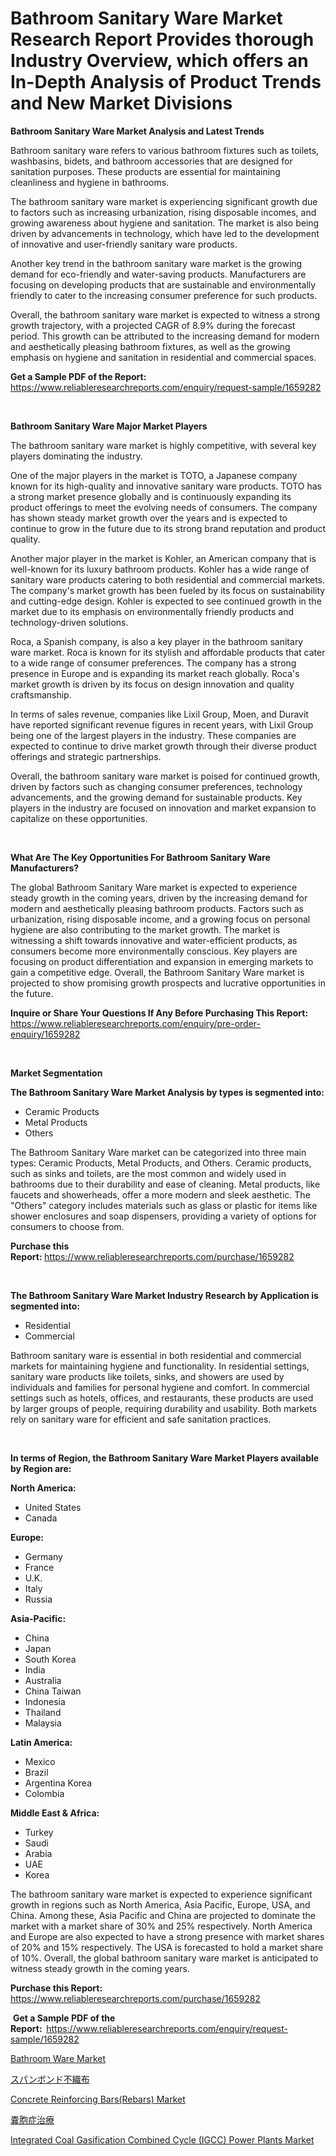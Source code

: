 <p><h1>Bathroom Sanitary Ware Market Research Report Provides thorough Industry Overview, which offers an In-Depth Analysis of Product Trends and New Market Divisions</h1></p><p><strong>Bathroom Sanitary Ware Market Analysis and Latest Trends</strong></p>
<p><p>Bathroom sanitary ware refers to various bathroom fixtures such as toilets, washbasins, bidets, and bathroom accessories that are designed for sanitation purposes. These products are essential for maintaining cleanliness and hygiene in bathrooms.</p><p>The bathroom sanitary ware market is experiencing significant growth due to factors such as increasing urbanization, rising disposable incomes, and growing awareness about hygiene and sanitation. The market is also being driven by advancements in technology, which have led to the development of innovative and user-friendly sanitary ware products.</p><p>Another key trend in the bathroom sanitary ware market is the growing demand for eco-friendly and water-saving products. Manufacturers are focusing on developing products that are sustainable and environmentally friendly to cater to the increasing consumer preference for such products.</p><p>Overall, the bathroom sanitary ware market is expected to witness a strong growth trajectory, with a projected CAGR of 8.9% during the forecast period. This growth can be attributed to the increasing demand for modern and aesthetically pleasing bathroom fixtures, as well as the growing emphasis on hygiene and sanitation in residential and commercial spaces.</p></p>
<p><strong>Get a Sample PDF of the Report:&nbsp;</strong> <a href="https://www.reliableresearchreports.com/enquiry/request-sample/1659282">https://www.reliableresearchreports.com/enquiry/request-sample/1659282</a></p>
<p>&nbsp;</p>
<p><strong>Bathroom Sanitary Ware Major Market Players</strong></p>
<p><p>The bathroom sanitary ware market is highly competitive, with several key players dominating the industry. </p><p>One of the major players in the market is TOTO, a Japanese company known for its high-quality and innovative sanitary ware products. TOTO has a strong market presence globally and is continuously expanding its product offerings to meet the evolving needs of consumers. The company has shown steady market growth over the years and is expected to continue to grow in the future due to its strong brand reputation and product quality.</p><p>Another major player in the market is Kohler, an American company that is well-known for its luxury bathroom products. Kohler has a wide range of sanitary ware products catering to both residential and commercial markets. The company's market growth has been fueled by its focus on sustainability and cutting-edge design. Kohler is expected to see continued growth in the market due to its emphasis on environmentally friendly products and technology-driven solutions.</p><p>Roca, a Spanish company, is also a key player in the bathroom sanitary ware market. Roca is known for its stylish and affordable products that cater to a wide range of consumer preferences. The company has a strong presence in Europe and is expanding its market reach globally. Roca's market growth is driven by its focus on design innovation and quality craftsmanship.</p><p>In terms of sales revenue, companies like Lixil Group, Moen, and Duravit have reported significant revenue figures in recent years, with Lixil Group being one of the largest players in the industry. These companies are expected to continue to drive market growth through their diverse product offerings and strategic partnerships.</p><p>Overall, the bathroom sanitary ware market is poised for continued growth, driven by factors such as changing consumer preferences, technology advancements, and the growing demand for sustainable products. Key players in the industry are focused on innovation and market expansion to capitalize on these opportunities.</p></p>
<p>&nbsp;</p>
<p><strong>What Are The Key Opportunities For Bathroom Sanitary Ware Manufacturers?</strong></p>
<p><p>The global Bathroom Sanitary Ware market is expected to experience steady growth in the coming years, driven by the increasing demand for modern and aesthetically pleasing bathroom products. Factors such as urbanization, rising disposable income, and a growing focus on personal hygiene are also contributing to the market growth. The market is witnessing a shift towards innovative and water-efficient products, as consumers become more environmentally conscious. Key players are focusing on product differentiation and expansion in emerging markets to gain a competitive edge. Overall, the Bathroom Sanitary Ware market is projected to show promising growth prospects and lucrative opportunities in the future.</p></p>
<p><strong>Inquire or Share Your Questions If Any Before Purchasing This Report:</strong> <a href="https://www.reliableresearchreports.com/enquiry/pre-order-enquiry/1659282">https://www.reliableresearchreports.com/enquiry/pre-order-enquiry/1659282</a></p>
<p>&nbsp;</p>
<p><strong>Market Segmentation</strong></p>
<p><strong>The Bathroom Sanitary Ware Market Analysis by types is segmented into:</strong></p>
<p><ul><li>Ceramic Products</li><li>Metal Products</li><li>Others</li></ul></p>
<p><p>The Bathroom Sanitary Ware market can be categorized into three main types: Ceramic Products, Metal Products, and Others. Ceramic products, such as sinks and toilets, are the most common and widely used in bathrooms due to their durability and ease of cleaning. Metal products, like faucets and showerheads, offer a more modern and sleek aesthetic. The "Others" category includes materials such as glass or plastic for items like shower enclosures and soap dispensers, providing a variety of options for consumers to choose from.</p></p>
<p><strong>Purchase this Report:&nbsp;</strong><a href="https://www.reliableresearchreports.com/purchase/1659282">https://www.reliableresearchreports.com/purchase/1659282</a></p>
<p>&nbsp;</p>
<p><strong>The Bathroom Sanitary Ware Market Industry Research by Application is segmented into:</strong></p>
<p><ul><li>Residential</li><li>Commercial</li></ul></p>
<p><p>Bathroom sanitary ware is essential in both residential and commercial markets for maintaining hygiene and functionality. In residential settings, sanitary ware products like toilets, sinks, and showers are used by individuals and families for personal hygiene and comfort. In commercial settings such as hotels, offices, and restaurants, these products are used by larger groups of people, requiring durability and usability. Both markets rely on sanitary ware for efficient and safe sanitation practices.</p></p>
<p>&nbsp;</p>
<p><strong>In terms of Region, the Bathroom Sanitary Ware Market Players available by Region are:</strong></p>
<p>
    <p> <strong> North America: </strong>
        <ul>
            <li>United States</li>
            <li>Canada</li>
        </ul>
        </p> 
    <p> <strong> Europe: </strong>
        <ul>
            <li>Germany</li>
            <li>France</li>
            <li>U.K.</li>
            <li>Italy</li>
            <li>Russia</li>
        </ul>
        </p> 
    <p> <strong> Asia-Pacific: </strong>
        <ul>
            <li>China</li>
            <li>Japan</li>
            <li>South Korea</li>
            <li>India</li>
            <li>Australia</li>
            <li>China Taiwan</li>
            <li>Indonesia</li>
            <li>Thailand</li>
            <li>Malaysia</li>
        </ul>
        </p> 
    <p> <strong> Latin America: </strong>
        <ul>
            <li>Mexico</li>
            <li>Brazil</li>
            <li>Argentina Korea</li>
            <li>Colombia</li>
        </ul>
        </p> 
    <p> <strong> Middle East & Africa: </strong>
        <ul>
            <li>Turkey</li>
            <li>Saudi</li>
            <li>Arabia</li>
            <li>UAE</li>
            <li>Korea</li>
        </ul>
    </p>
    </p>
<p><p>The bathroom sanitary ware market is expected to experience significant growth in regions such as North America, Asia Pacific, Europe, USA, and China. Among these, Asia Pacific and China are projected to dominate the market with a market share of 30% and 25% respectively. North America and Europe are also expected to have a strong presence with market shares of 20% and 15% respectively. The USA is forecasted to hold a market share of 10%. Overall, the global bathroom sanitary ware market is anticipated to witness steady growth in the coming years.</p></p>
<p><strong>Purchase this Report: </strong><a href="https://www.reliableresearchreports.com/purchase/1659282">https://www.reliableresearchreports.com/purchase/1659282</a></p>
<p>&nbsp;<strong>Get a Sample PDF of the Report:&nbsp;&nbsp;</strong><a href="https://www.reliableresearchreports.com/enquiry/request-sample/1659282">https://www.reliableresearchreports.com/enquiry/request-sample/1659282</a></p>
<p><strong></strong></p>
<p><p><a href="https://github.com/jerrycopelandthomaswsqd8q/Market-Research-Report-List-1/blob/main/bathroom-ware-market.md">Bathroom Ware Market</a></p><p><a href="https://github.com/jkjreqjscoxx7/Market-Research-Report-List-1/blob/main/60683113568.md">スパンボンド不織布</a></p><p><a href="https://issuu.com/reportprime-2/docs/concrete-reinforcing-barsrebars-market-size-2030.p">Concrete Reinforcing Bars(Rebars) Market</a></p><p><a href="https://medium.com/@elmoray21/%E5%9A%A2%E8%99%AB%E7%97%87%E6%B2%BB%E7%99%82%E5%B8%82%E5%A0%B4%E5%88%86%E6%9E%90-%E3%81%9D%E3%81%AEcagr-%E5%B8%82%E5%A0%B4%E3%82%BB%E3%82%B0%E3%83%A1%E3%83%B3%E3%83%86%E3%83%BC%E3%82%B7%E3%83%A7%E3%83%B3-%E3%81%8A%E3%82%88%E3%81%B3%E3%82%B0%E3%83%AD%E3%83%BC%E3%83%90%E3%83%AB%E7%94%A3%E6%A5%AD%E6%A6%82%E8%A6%81-749937f8e3c3">嚢胞症治療</a></p><p><a href="https://issuu.com/reportprime-2/docs/integrated-coal-gasification-combined-cycle-igcc-p">Integrated Coal Gasification Combined Cycle (IGCC) Power Plants Market</a></p></p>